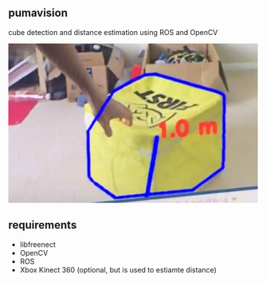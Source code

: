 pumavision
---
cube detection and distance estimation using ROS and OpenCV


[![img](resources/demo.png)](https://www.youtube.com/watch?v=LCLLcYQEzeA)


requirements
---
 - libfreenect
 - OpenCV
 - ROS
 - Xbox Kinect 360 (optional, but is used to estiamte distance)
